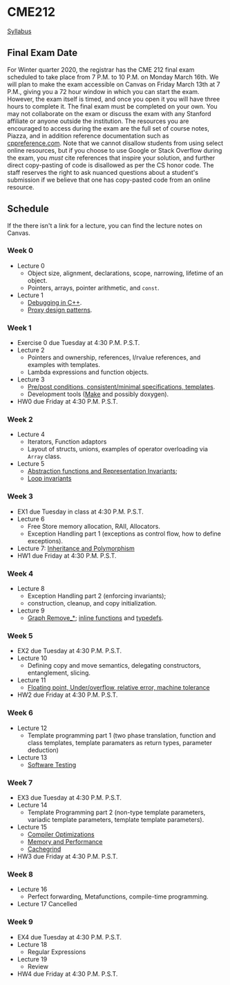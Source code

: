 # CME212
[Syllabus](https://github.com/cme212/course/blob/master/syllabus.md)

## Final Exam Date
For Winter quarter 2020, the registrar has the 
CME 212 final exam scheduled to take place from 7 P.M. to 10 P.M. 
on Monday March 16th. We will plan to make the exam accessible on Canvas
on Friday March 13th at 7 P.M., giving you a 72 hour window in which you 
can start the exam. However, the exam itself is timed, and once you 
open it you will have three hours to complete it. 
The final exam must be completed on your
own. You may not collaborate on the exam or discuss the exam 
with any Stanford affiliate or anyone outside the institution. The resources you are encouraged to access during the exam are the full set of course notes, Piazza,
and in addition reference documentation such as
[cppreference.com](https://en.cppreference.com/w/). Note that we cannot disallow students from using select online resources, but if you choose to use Google or Stack Overflow during the exam, you _must_ cite references that inspire your solution, and further direct copy-pasting of code is disallowed as per the CS honor code. The staff reserves the right to ask nuanced questions about a student's submission if we believe that one has copy-pasted code from an online resource.

## Schedule
If the there isn't a link for a lecture, you can find the lecture notes on Canvas.
### Week 0
  - Lecture 0
    - Object size, alignment, declarations, scope, narrowing, lifetime of an object.
    - Pointers, arrays, pointer arithmetic, and `const`.
  - Lecture 1
    - [Debugging in C++](https://github.com/cme212/course/blob/master/notes/lecture-01/debugging.md).
    - [Proxy design patterns](https://github.com/cme212/course/blob/master/notes/lecture-01/proxy.md). 
### Week 1
  - Exercise 0 due Tuesday at 4:30 P.M. P.S.T.
 - Lecture 2
   - Pointers and ownership, references, l/rvalue references, and
     examples with templates. 
   - Lambda expressions and function objects.
 - Lecture 3
   - [Pre/post conditions, consistent/minimal specifications,
     templates](https://github.com/cme212/course/blob/master/notes/lecture-03/specifications.md). 
   - Development tools ([Make](https://github.com/cme212/course/blob/master/notes/lecture-03/make.md) and possibly doxygen).
 - HW0 due Friday at 4:30 P.M. P.S.T.
### Week 2
 - Lecture 4
   - Iterators, Function adaptors
   - Layout of structs, unions, examples of
   operator overloading via `Array` class.
 - Lecture 5
   - [Abstraction functions and Representation Invariants](https://github.com/cme212/course/blob/master/notes/lecture-05/abstractions.md); 
   - [Loop invariants](https://github.com/cme212/course/blob/master/notes/lecture-05/loop_invariants.md)
### Week 3
 - EX1  due Tuesday in class at 4:30 P.M. P.S.T.
 - Lecture 6 
   - Free Store memory allocation, RAII, Allocators. 
   - Exception Handling part 1 (exceptions as control flow, how to define exceptions).
 - Lecture 7: [Inheritance and Polymorphism](https://github.com/cme212/course/blob/master/notes/lecture-07/inheritance.md)
 - HW1 due Friday at 4:30 P.M. P.S.T.
### Week 4
 - Lecture 8 
   - Exception Handling part 2 (enforcing invariants); 
   - construction, cleanup, and copy initialization.
 - Lecture 9
   - [Graph Remove_*](https://github.com/cme212/course/blob/master/notes/lecture-09/remove.md); [inline functions](https://en.cppreference.com/w/c/language/inline) and [typedefs](https://en.cppreference.com/w/cpp/language/typedef).
### Week 5
 - EX2 due Tuesday at 4:30 P.M. P.S.T.
 - Lecture 10
   - Defining copy and move semantics, delegating constructors, entanglement, slicing.
 - Lecture 11
   - [Floating point, Under/overflow, relative error, machine tolerance](https://github.com/cme212/course/blob/master/notes/lecture-11/float.md)
 - HW2 due Friday at 4:30 P.M. P.S.T.
### Week 6
 - Lecture 12 
   - Template programming part 1 (two phase translation, function and class templates, template paramaters as return types, parameter deduction)
 - Lecture 13
   - [Software Testing](https://github.com/cme212/course/blob/master/notes/lecture-13/testing.md)
### Week 7
 - EX3 due Tuesday at 4:30 P.M. P.S.T.
 - Lecture 14
   - Template Programming part 2
     (non-type template parameters, variadic template parameters, template template parameters).
 - Lecture 15
   - [Compiler Optimizations](https://github.com/cme212/course/blob/master/notes/lecture-15/optimization.md)
   - [Memory and Performance](https://github.com/cme212/course/blob/master/notes/lecture-15/memory.md)
   - [Cachegrind](https://github.com/cme212/course/blob/master/notes/lecture-15/memory.md#cachegrind)
 - HW3 due Friday at 4:30 P.M. P.S.T.
### Week 8
 - Lecture 16
   - Perfect forwarding, Metafunctions, compile-time programming. 
 - Lecture 17
    Cancelled
### Week 9
 - EX4 due Tuesday at 4:30 P.M. P.S.T.
 - Lecture 18
   - Regular Expressions
 - Lecture 19
   - Review
 - HW4 due Friday at 4:30 P.M. P.S.T.















